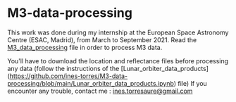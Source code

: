# M3-data-processing

This work was done during my internship at the European Space Astronomy Centre (ESAC, Madrid), from March to September 2021.
Read the [M3_data_processing](https://github.com/ines-torres/M3-data-processing/blob/main/M3_data_processing.ipynb) file in order to process M3 data.

You'll have to download the location and reflectance files before processing any data (follow the instructions of the [Lunar_orbiter_data_products] (https://github.com/ines-torres/M3-data-processing/blob/main/Lunar_orbiter_data_products.ipynb) file)
If you encounter any trouble, contact me : ines.torresaure@gmail.com
